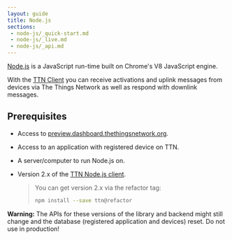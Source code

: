 ```yaml
---
layout: guide
title: Node.js
sections:
 - node-js/_quick-start.md
 - node-js/_live.md
 - node-js/_api.md
---
```


[Node.js](https://nodejs.org/) is a JavaScript run-time built on Chrome's V8 JavaScript engine.

With the [TTN Client](https://www.npmjs.com/package/ttn) you can receive activations and uplink messages from devices via The Things Network as well as respond with downlink messages.

## Prerequisites

* Access to [preview.dashboard.thethingsnetwork.org](https://preview.dashboard.thethingsnetwork.org/).
* Access to an application with registered device on TTN.
* A server/computer to run Node.js on.
* Version 2.x of the [TTN Node.js client](https://github.com/TheThingsNetwork/node-app-lib).

    > You can get version 2.x via the refactor tag:
    >
    > ```bash
    > npm install --save ttn@refactor
    > ```

<div class="alert alert-danger"><strong>Warning:</strong> The APIs for these versions of the library and backend might still change and the database (registered application and devices) reset. Do not use in production!</div>